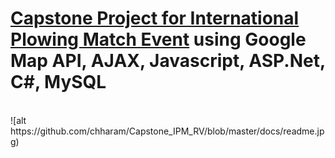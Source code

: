 # [Capstone Project for International Plowing Match Event](https://github.com/chharam/Capstone_IPM_RV.git) using Google Map API, AJAX, Javascript, ASP.Net, C#, MySQL
<br>
![alt https://github.com/chharam/Capstone_IPM_RV/blob/master/docs/readme.jpg) 

<br>
